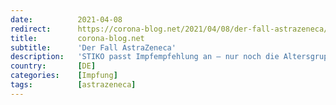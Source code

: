 ```yaml
---
date:          2021-04-08
redirect:      https://corona-blog.net/2021/04/08/der-fall-astrazeneca/
title:         corona-blog.net
subtitle:      'Der Fall AstraZeneca'
description:   'STIKO passt Impfempfehlung an – nur noch die Altersgruppe ≥60 Jahre soll geimpft werden. EMA-Chefin Emer Cooke hält an dem Kurs der Nutzen übersteige die…'
country:       [DE]
categories:    [Impfung]
tags:          [astrazeneca]
---
```

